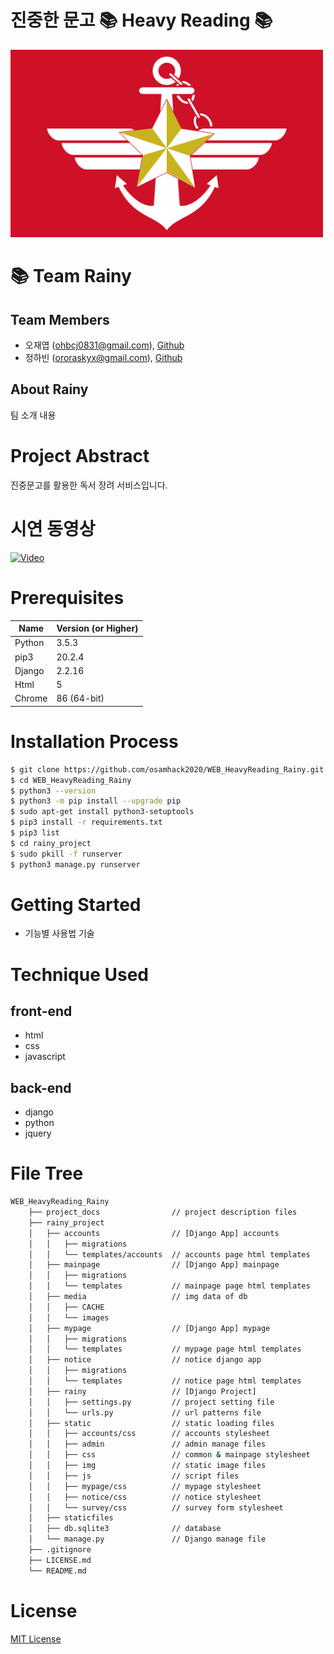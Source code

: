 <!-- 팀명 -->
# 진중한 문고 &#128218; Heavy Reading &#128218;
<img src="./project_docs/rok-logo.png" width="500" height="300" />


<!-- 팀 소개 -->
# &#128218; Team Rainy
## Team Members
- 오재엽 (ohbcj0831@gmail.com), [Github](https://github.com/Ohjaeyeop)
- 정하빈 (ororaskyx@gmail.com), [Github](https://github.com/habijung)

## About Rainy
팀 소개 내용


<!-- 프로젝트 설명 -->
# Project Abstract
진중문고를 활용한 독서 장려 서비스입니다.


<!-- 프로젝트 시연 동영상 -->
# 시연 동영상
[![Video](https://img.youtube.com/vi/S-thTTqefls/0.jpg)](https://youtu.be/S-thTTqefls)


<!-- 컴퓨터 구성 / 필수 조건 안내 -->
# Prerequisites
Name | Version (or Higher)
---- | -------
Python | 3.5.3
pip3 | 20.2.4
Django | 2.2.16
Html | 5
Chrome | 86 (64-bit)


<!-- 설치 안내 -->
# Installation Process
```bash
$ git clone https://github.com/osamhack2020/WEB_HeavyReading_Rainy.git
$ cd WEB_HeavyReading_Rainy
$ python3 --version
$ python3 -m pip install --upgrade pip
$ sudo apt-get install python3-setuptools
$ pip3 install -r requirements.txt
$ pip3 list
$ cd rainy_project
$ sudo pkill -f runserver
$ python3 manage.py runserver
```


<!-- 프로젝트 사용법 -->
# Getting Started
- 기능별 사용법 기술


<!-- 기술 스택 -->
# Technique Used
## front-end
- html
- css
- javascript
 
## back-end
 -  django
 -  python
 -  jquery


<!-- 파일 구성 -->
# File Tree
```bash
WEB_HeavyReading_Rainy
    ├── project_docs                // project description files
    ├── rainy_project
    │   ├── accounts                // [Django App] accounts
    │   │   ├── migrations
    │   │   └── templates/accounts  // accounts page html templates
    │   ├── mainpage                // [Django App] mainpage
    │   │   ├── migrations
    │   │   └── templates           // mainpage page html templates
    │   ├── media                   // img data of db
    │   │   ├── CACHE
    │   │   └── images
    │   ├── mypage                  // [Django App] mypage
    │   │   ├── migrations
    │   │   └── templates           // mypage page html templates
    │   ├── notice                  // notice django app
    │   │   ├── migrations
    │   │   └── templates           // notice page html templates
    │   ├── rainy                   // [Django Project]
    │   │   ├── settings.py         // project setting file
    │   │   └── urls.py             // url patterns file
    │   ├── static                  // static loading files
    │   │   ├── accounts/css        // accounts stylesheet
    │   │   ├── admin               // admin manage files
    │   │   ├── css                 // common & mainpage stylesheet
    │   │   ├── img                 // static image files
    │   │   ├── js                  // script files
    │   │   ├── mypage/css          // mypage stylesheet
    │   │   ├── notice/css          // notice stylesheet
    │   │   └── survey/css          // survey form stylesheet
    │   ├── staticfiles
    │   ├── db.sqlite3              // database
    │   └── manage.py               // Django manage file
    ├── .gitignore
    ├── LICENSE.md
    └── README.md
```


<!-- 저작권 및 사용권 정보 -->
# License
[MIT License](./LICENSE.md)